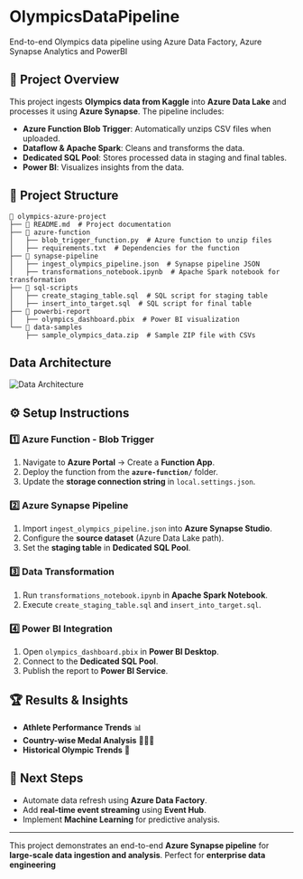 # OlympicsDataPipeline
End-to-end Olympics data pipeline using Azure Data Factory, Azure Synapse Analytics and PowerBI

## 📌 Project Overview
This project ingests **Olympics data from Kaggle** into **Azure Data Lake** and processes it using **Azure Synapse**. The pipeline includes:
- **Azure Function Blob Trigger**: Automatically unzips CSV files when uploaded.
- **Dataflow & Apache Spark**: Cleans and transforms the data.
- **Dedicated SQL Pool**: Stores processed data in staging and final tables.
- **Power BI**: Visualizes insights from the data.

## 📁 Project Structure
```
📂 olympics-azure-project
├── 📜 README.md  # Project documentation
├── 📂 azure-function
│   ├── blob_trigger_function.py  # Azure function to unzip files
│   ├── requirements.txt  # Dependencies for the function
├── 📂 synapse-pipeline
│   ├── ingest_olympics_pipeline.json  # Synapse pipeline JSON
│   ├── transformations_notebook.ipynb  # Apache Spark notebook for transformation
├── 📂 sql-scripts
│   ├── create_staging_table.sql  # SQL script for staging table
│   ├── insert_into_target.sql  # SQL script for final table
├── 📂 powerbi-report
│   ├── olympics_dashboard.pbix  # Power BI visualization
└── 📂 data-samples
    ├── sample_olympics_data.zip  # Sample ZIP file with CSVs
```

## Data Architecture
![Data Architecture](https://github.com/user-attachments/assets/aad61e0d-2f69-463e-bb8f-6ea29deb951d)


## ⚙️ Setup Instructions
### 1️⃣ **Azure Function - Blob Trigger**
1. Navigate to **Azure Portal** → Create a **Function App**.
2. Deploy the function from the **`azure-function/`** folder.
3. Update the **storage connection string** in `local.settings.json`.

### 2️⃣ **Azure Synapse Pipeline**
1. Import `ingest_olympics_pipeline.json` into **Azure Synapse Studio**.
2. Configure the **source dataset** (Azure Data Lake path).
3. Set the **staging table** in **Dedicated SQL Pool**.

### 3️⃣ **Data Transformation**
1. Run `transformations_notebook.ipynb` in **Apache Spark Notebook**.
2. Execute `create_staging_table.sql` and `insert_into_target.sql`.

### 4️⃣ **Power BI Integration**
1. Open `olympics_dashboard.pbix` in **Power BI Desktop**.
2. Connect to the **Dedicated SQL Pool**.
3. Publish the report to **Power BI Service**.

## 🏆 Results & Insights
- **Athlete Performance Trends** 📊
- **Country-wise Medal Analysis** 🥇🥈🥉
- **Historical Olympic Trends** 📅

## 🚀 Next Steps
- Automate data refresh using **Azure Data Factory**.
- Add **real-time event streaming** using **Event Hub**.
- Implement **Machine Learning** for predictive analysis.

---
This project demonstrates an end-to-end **Azure Synapse pipeline** for **large-scale data ingestion and analysis**. Perfect for **enterprise data engineering**
